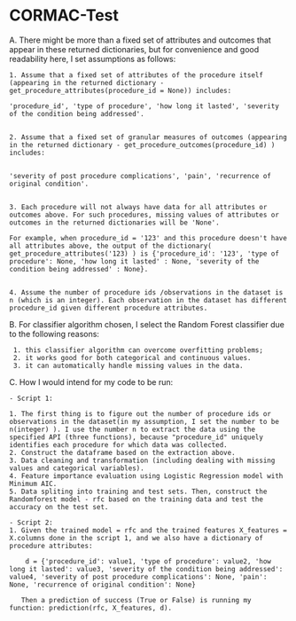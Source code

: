 # CORMAC-Test


A. There might be more than a fixed set of attributes and outcomes that appear in these returned dictionaries, but for convenience and good readability here, I set assumptions as follows:


	1. Assume that a fixed set of attributes of the procedure itself (appearing in the returned dictionary - get_procedure_attributes(procedure_id = None)) includes:

	'procedure_id', 'type of procedure', 'how long it lasted', 'severity of the condition being addressed'.


	2. Assume that a fixed set of granular measures of outcomes (appearing in the returned dictionary - get_procedure_outcomes(procedure_id) ) includes:


	'severity of post procedure complications', 'pain', 'recurrence of original condition'.


	3. Each procedure will not always have data for all attributes or outcomes above. For such procedures, missing values of attributes or outcomes in the returned dictionaries will be 'None'. 

	For example, when procedure_id = '123' and this procedure doesn't have all attributes above, the output of the dictionary( get_procedure_attributes('123) ) is {'procedure_id': '123', 'type of procedure': None, 'how long it lasted' : None, 'severity of the condition being addressed' : None}.


	4. Assume the number of procedure ids /observations in the dataset is n (which is an integer). Each observation in the dataset has different procedure_id given different procedure attributes.


B. For classifier algorithm chosen, I select the Random Forest classifier due to the following reasons:

     1. this classifier algorithm can overcome overfitting problems;
     2. it works good for both categorical and continuous values.
     3. it can automatically handle missing values in the data.


C. How I would intend for my code to be run:

	- Script 1:

	1. The first thing is to figure out the number of procedure ids or observations in the dataset(in my assumption, I set the number to be n(integer) ). I use the number n to extract the data using the specified API (three functions), because "procedure_id" uniquely identifies each procedure for which data was collected. 
	2. Construct the dataframe based on the extraction above.
	3. Data cleaning and transformation (including dealing with missing values and categorical variables).
	4. Feature importance evaluation using Logistic Regression model with Minimum AIC.
	5. Data spliting into training and test sets. Then, construct the Randomforest model - rfc based on the training data and test the accuracy on the test set.
	
	- Script 2:
	1. Given the trained model = rfc and the trained features X_features = X.columns done in the script 1, and we also have a dictionary of procedure attributes:

		d = {'procedure_id': value1, 'type of procedure': value2, 'how long it lasted': value3, 'severity of the condition being addressed': value4, 'severity of post procedure complications': None, 'pain': None, 'recurrence of original condition': None}

	   Then a prediction of success (True or False) is running my function: prediction(rfc, X_features, d).
	
